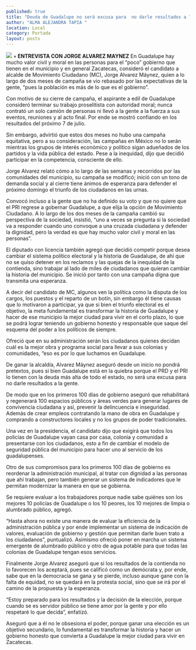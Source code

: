 ```yaml
---
published: true
title: "Deuda de Guadalupe no será excusa para  no darle resultados a la gente: Alvarez"
author: "ALMA ALEJANDRA TAPIA "
location: Local
category: Portada
layout: posts
---
```


![](http://i.imgur.com/a2sh2szm.jpg)
**◗ ENTREVISTA CON JORGE ALVAREZ MAYNEZ**
En Guadalupe hay mucho valor civil y moral en las personas para el “poco” gobierno que tienen en el municipio y en general Zacatecas, consideró el candidato a alcalde de Movimiento Ciudadano (MC), Jorge Alvarez Máynez, quien a lo largo de dos meses de campaña se vio rebasado por las expectativas de la gente, “pues la población es más de lo que es el gobierno”.

Con motivo de su cierre de campaña, el aspirante a edil de Guadalupe consideró terminar su trabajo proselitista con autoridad moral; nunca contrató un solo camión de personas ni llevó a la gente a la fuerza a sus eventos, reuniones y al acto final. Por ende se mostró confiando en los resultados del próximo 7 de julio.

Sin embargo, advirtió que estos dos meses no hubo una campaña equitativa, pero a su consideración, las campañas en México no lo serán mientras los grupos de interés económico y político sigan adueñados de los partidos y la vida pública del estado. Pese a la inequidad,  dijo que decidió participar en la competencia, consciente de ello.

Jorge Alvarez relató cómo a lo largo de las semanas y recorridos por las comunidades del municipio, su campaña se modificó; inició con un tono de demanda social y al cierre tiene ánimos de esperanza para defender el próximo domingo el triunfo de los ciudadanos en las urnas. 

Convocó incluso a la gente que no ha definido su voto y que no quiere que el PRI regrese a gobernar Guadalupe, a que elija la opción de Movimiento Ciudadano. 
A lo largo de los dos meses de la campaña cambió su perspectiva de la sociedad, insistió, “uno a veces se pregunta si la sociedad va a responder cuando uno convoque a una cruzada ciudadana y defender la dignidad, pero la verdad es que hay mucho valor civil y moral en las personas”.

El diputado con licencia también agregó que decidió competir porque desea cambiar el sistema político electoral y la historia de Guadalupe, de ahí que no se quiso detener en los reclamos y las quejas de la inequidad de la contienda, sino trabajar al lado de miles de ciudadanos que quieran cambiar la historia del municipio. Se inició por tanto con una campaña digna que transmita una esperanza.

A decir del candidato de MC, algunos ven la política como la disputa de los cargos, los puestos y el reparto de un botín, sin embargo él tiene causas que lo motivaron a participar, ya que si bien el triunfo electoral es el objetivo, la meta fundamental es transformar la historia de Guadalupe y hacer de ese municipio la mejor ciudad para vivir en el corto plazo, lo que se podrá lograr teniendo un gobierno honesto y responsable que saque  del esquema del poder a los políticos de siempre.

Ofreció que en su administración serán los ciudadanos quienes decidan cuál es la mejor obra y programa social para llevar a sus colonias y comunidades, “eso es por lo que luchamos en Guadalupe.

De ganar la alcaldía, Alvarez Máynez aseguró desde un inicio no pondrá pretextos, pues si bien Guadalupe está en la quiebra porque el PRD y el PRI lo tienen con la deuda más alta de todo el estado, no será una excusa para no darle resultados a la gente.

De modo que en los primeros 100 días de gobierno aseguró que rehabilitará y regenerará 100 espacios públicos y áreas verdes para generar lugares de convivencia ciudadana y así, prevenir la delincuencia e inseguridad. Además de crear empleos contratando la mano de obra en Guadalupe y comprando a constructores locales y no los grupos de poder tradicionales.

Una vez en la presidencia, el candidato dijo que exigirá que todos los policías de Guadalupe vayan casa por casa, colonia y comunidad a presentarse con los ciudadanos, esto a fin de cambiar el modelo de seguridad pública del municipio para hacer uno al servicio de los guadalupenses.

Otro de sus compromisos para los primeros 100 días de gobierno es reordenar la administración municipal, al tratar con dignidad a las personas que ahí trabajan, pero también generar un sistema de indicadores que le permitan modernizar la manera en que se gobierna. 

Se requiere evaluar a los trabajadores porque nadie sabe quiénes son los mejores 10 policías de Guadalupe o los 10 peores, los 10 mejores de limpia o alumbrado público, agregó.

“Hasta ahora no existe una manera de evaluar la eficiencia de la administración pública y por ende implementar un sistema de indicación de valores, evaluación de gobierno y gestión que permitan darle buen trato a los ciudadanos”, puntualizó.
Asimismo ofreció poner en marcha un sistema emergente de alumbrado público y otro de agua potable para que todas las colonias de Guadalupe tengan esos servicios.

Finalmente Jorge Alvarez aseguró que si los resultados de la contienda no lo favorecen los aceptará, pues se calificó como un demócrata y, por ende, sabe que en la democracia se gana y se pierde, incluso aunque gane con la falta de equidad, no se quedará en la protesta social, sino que se irá por el camino de la propuesta y la esperanza.

“Estoy preparado para los resultados y la decisión de la elección, porque cuando se es servidor público se tiene amor por la gente y por ello respetaré lo que decida”, enfatizó.

Aseguró que a él no le obsesiona el poder, porque ganar una elección es un objetivo secundario, lo fundamental es transformar la historia y hacer un gobierno honesto que convierta a Guadalupe la mejor ciudad para vivir en Zacatecas.
